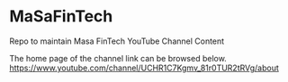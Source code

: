 # MaSaFinTech
Repo to maintain Masa FinTech  YouTube Channel Content

The home page of the channel link can be browsed below.
https://www.youtube.com/channel/UCHR1C7Kgmv_81r0TUR2tRVg/about
